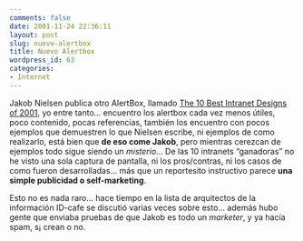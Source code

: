 ```yaml
---
comments: false
date: 2001-11-24 22:36:11
layout: post
slug: nuevo-alertbox
title: Nuevo Alertbox
wordpress_id: 63
categories:
- Internet
---
```


Jakob Nielsen publica otro AlertBox, llamado [The 10 Best Intranet Designs of 2001](http://www.useit.com/alertbox/20011125.html), yo entre tanto… encuentro los alertbox cada vez menos útiles, poco contenido, pocas referencias, también los encuentro con pocos ejemplos que demuestren lo que Nielsen escribe, ni ejemplos de como realizarlo, está bien que **de eso come Jakob**, pero mientras cerezcan de ejemplos todo sigue siendo un _misterio_… De las 10 intranets “ganadoras” no he visto una sola captura de pantalla, ni los pros/contras, ni los casos de como fueron desarrolladas… más que un reportesito instructivo parece **una simple publicidad o self-marketing**.





Esto no es nada raro… hace tiempo en la lista de arquitectos de la información ID-cafe se discutió varias veces sobre esto… además hubo gente que enviaba pruebas de que Jakob es todo un _marketer_, y ya hacía spam, s¡ crean o no.




 
